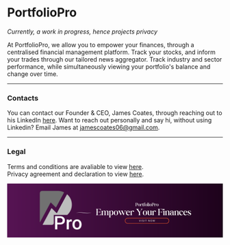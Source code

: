 # PortfolioPro
*Currently, a work in progress, hence projects privacy*
<br>

At PortfolioPro, we allow you to empower your finances, through a centralised financial management platform. Track your stocks, and inform your trades through our tailored news aggregator. Track industry and sector performance, while simultaneously viewing your portfolio's balance and change over time.


---
### Contacts

You can contact our Founder & CEO, James Coates, through reaching out to his LinkedIn [here](https://www.linkedin.com/in/jamescoatesaus/). Want to reach out personally and say hi, without using Linkedin? Email James at [jamescoates06@gmail.com](mailto:jamescoates06@gmail.com).


---
### Legal

Terms and conditions are avaliable to view [here](/terms/terms.md).
<br>
Privacy agreement and declaration to view [here](/privacy/privacy.md).











![PortfolioPro Banner](resources/images/banner-highestres.png)






<!-- # sdd-bus-tracker -->
<!-- 
A repository for a location-based bus tracking program, through which users can see ETAs of nearby buses. 
**Currently accessable via: [https://stlukes.link/bus](https://stlukes.link/bus).** 
<br>
<br>![St. Luke's Grammar School Bus Tracker Logo](imagesandresources/SLGSBTLogo.png)
<br>

____

Currently, this program only displays buses **to/from** St. Luke's Grammar (*Dee Why Campus _only_)*. Buses displayed are state-run buses, typically operated by Keolis Downer, or CDC Bus NSW.
____ 

<br>
Contact James, using the below details, to request a customised version for your educational institution, local bus stop, or personal use.
<br><br>



# Installation Instructions (Running Locally)
If you wish to experiment, and test this program locally, running on your own machine, or development servers, please follow the guide below. *If you wish to run the program on Windows, ensure that you have PHP installed on Windows, and run the PHP file as appropriate to x86.*

### Unix/MacOS/Linux etc.:

**Prerequisites:**

* Homebrew (Linux/MacOS/Unix) is installed)
	* If not, please visit the [homebrew website](https://brew.sh), or run this command to install it on your machine: `/bin/bash -c "$(curl -fsSL https://raw.githubusercontent.com/Homebrew/install/HEAD/install.sh)"`

**Installation Guide:**

1. Clone this repository 
	- Recommended to use a CLI for this step, as it will make the process of running locally a lot smoother. 
	- `git clone https://github.com/nexuspcs/sdd-bus-tracker.git`
2. Ensure your working directory in your CLI is in the root folder of this newly-cloned repository
3. Ensure that the file `run-locally.sh` is visable.
4. Ensure that the file `run-locally.sh` is executable. 
	- This can be confirmed by running CMOD: `cmod +x run-locally.sh`. 
5. Run the `run-locally.sh` file: 
	- `./run-locally.sh`
6. This shell script will install **PHP** on your machine. 
	- If installed **already**, it will check for updates, as this shell script is simply running this command: `brew install php`
7. Ensure that you **DO NOT** interupt this script, as it may be in the process of updating PHP, without printing CLI log messages.
8. Once the script has confirmed the existence of PHP on your machine, it will wait a moment, and then open your OS' default web browser
	- If your web browser does not open automatically, navigate to the URL declared in the shell script: `http://localhost:9005/main.php`.

**Additional Information:**
* **Please note:** A significantly more detailed user manual is accessable via a Google Doc Document **[here](https://docs.google.com/document/d/1wg2mLj8-_ozyilNOx47nQtIWV2n1cYWXAYCNQNweTbs/edit?usp=sharing)**



Within this repository, contains the source code files for the SDD Task 2 Project, 2023. Please contact James using the following link: [James' email](mailto:jamesac2024@student.stlukes.nsw.edu.au).



~~For temporary access to this site, use the following link [https://nexuspcs.github.io/sdd-bus-tracker/](https://nexuspcs.github.io/sdd-bus-tracker/). _please note: this link is not able to run PHP code, therefore only a static page will be shown..._~~



### Mirrors (no-optimisation):

[https://slgs-bustracker.000webhostapp.com/main.php](https://slgs-bustracker.000webhostapp.com/main.php) <br>
[http://slgsbuses.000.pe/main.php](http://slgsbuses.000.pe/main.php) <br>
These mirrors are able to run the PHP code, but is only up to date with our progress WHEN we _upload_ files, _not_ when commits are uploaded via GitHub. FTP upload is in use for *000webhostapp*, and also *000.pe*, but is not live with GitHub.

  -->
